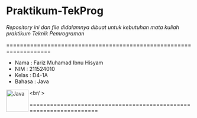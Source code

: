 # Praktikum-TekProg


*Repository ini dan file didalamnya dibuat untuk kebutuhan mata kuliah praktikum _Teknik Pemrograman_*

===================================================================

- Nama   : Fariz Muhamad Ibnu Hisyam
- NIM    : 211524010
- Kelas  : D4-1A
- Bahasa : Java

<img align="left" alt="Java" width="60px" src="https://1000logos.net/wp-content/uploads/2020/09/Java-Logo.png" /><br/ >

===================================================================
